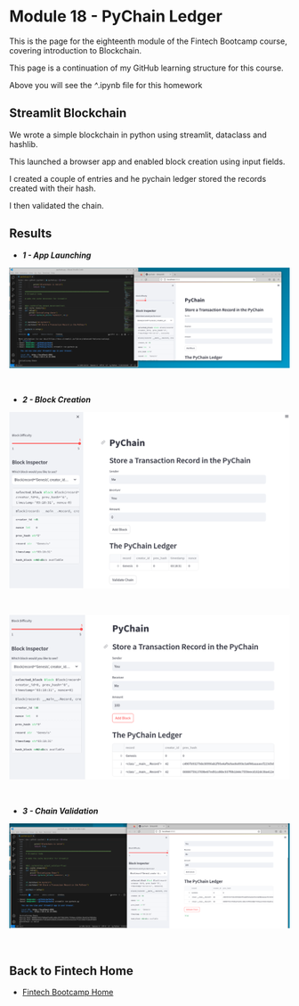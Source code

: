 # Module 18 - PyChain Ledger

This is the page for the eighteenth module of the Fintech Bootcamp course, covering introduction to Blockchain.

This page is a continuation of my GitHub learning structure for this course.

Above you will see the *^*.ipynb file for this homework

## Streamlit Blockchain

We wrote a simple blockchain in python using streamlit, dataclass and hashlib.

This launched a browser app and enabled block creation using input fields.

I created a couple of entries and he pychain ledger stored the records created with their hash.

I then validated the chain.

## Results

* __*1 - App Launching*__
  <br />
<p>
<img src="img/pychain1.png"> <br />
</p>
<br />

* __*2 - Block Creation*__
  <br />
<p>
<img src="img/pychain2.png"> <br />
</p>
<br />

<p>
<img src="img/pychain3.png"> <br />
</p>

<br />

* __*3 - Chain Validation*__
<p>
<img src="img/pychain4.png"> <br />
</p>
<br />

## Back to Fintech Home

* [Fintech Bootcamp Home](https://github.com/d4np3/fintech)
